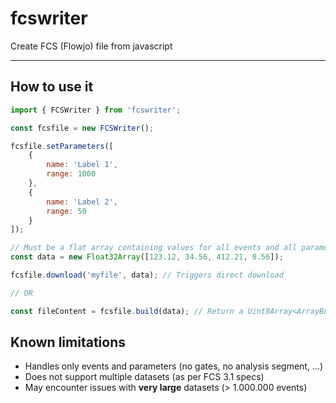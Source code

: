 # fcswriter

Create FCS (Flowjo) file from javascript

---

## How to use it

```javascript
import { FCSWriter } from 'fcswriter';

const fcsfile = new FCSWriter();

fcsfile.setParameters([
    {
        name: 'Label 1',
        range: 1000
    },
    {
        name: 'Label 2',
        range: 50
    }
]);

// Must be a flat array containing values for all events and all parameters
const data = new Float32Array([123.12, 34.56, 412.21, 0.56]);

fcsfile.download('myfile', data); // Triggers direct download

// OR

const fileContent = fcsfile.build(data); // Return a Uint8Array<ArrayBuffer>
```

## Known limitations

* Handles only events and parameters (no gates, no analysis segment, ...)
* Does not support multiple datasets (as per FCS 3.1 specs)
* May encounter issues with **very large** datasets (> 1.000.000 events)

